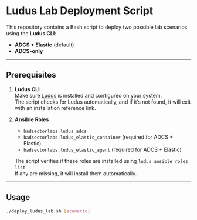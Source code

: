 # Ludus Lab Deployment Script

This repository contains a Bash script to deploy two possible lab scenarios using the **Ludus CLI**:

- **ADCS + Elastic** (default)
- **ADCS-only**

---

## Prerequisites

1. **Ludus CLI**  
   Make sure [Ludus](https://docs.ludus.cloud/docs/quick-start/install-ludus) is installed and configured on your system.  
   The script checks for Ludus automatically, and if it’s not found, it will exit with an installation reference link.

2. **Ansible Roles**  
   - `badsectorlabs.ludus_adcs`  
   - `badsectorlabs.ludus_elastic_container` (required for ADCS + Elastic)  
   - `badsectorlabs.ludus_elastic_agent` (required for ADCS + Elastic)

   The script verifies if these roles are installed using `ludus ansible roles list`.  
   If any are missing, it will install them automatically.

---

## Usage

```bash
./deploy_ludus_lab.sh [scenario]
